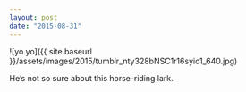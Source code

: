 ```yaml
---
layout: post
date: "2015-08-31"
---
```


![yo yo]({{ site.baseurl }}/assets/images/2015/tumblr_nty328bNSC1r16syio1_640.jpg)

He’s not so sure about this horse-riding lark.
